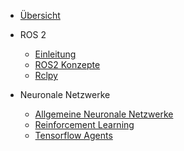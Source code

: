 - [Übersicht](/)

- ROS 2
  - [Einleitung](ros/einleitung.md)
  - [ROS2 Konzepte](ros/graph_concepts.md)
  - [Rclpy](ros/rclpy.md)
- Neuronale Netzwerke
  - [Allgemeine Neuronale Netzwerke](neural_networks/general_neural_networks.md)
  - [Reinforcement Learning](neural_networks/reinforcement_learning.md)
  - [Tensorflow Agents](neural_networks/tensorflow_agents.md)
